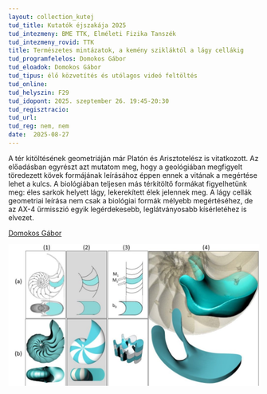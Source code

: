 ```yaml
---
layout: collection_kutej
tud_title: Kutatók éjszakája 2025
tud_intezmeny: BME TTK, Elméleti Fizika Tanszék
tud_intezmeny_rovid: TTK
title: Természetes mintázatok, a kemény szikláktól a lágy cellákig
tud_programfelelos: Domokos Gábor
tud_eloadok: Domokos Gábor
tud_tipus: élő közvetítés és utólagos videó feltöltés
tud_online: 
tud_helyszin: F29
tud_idopont: 2025. szeptember 26. 19:45-20:30
tud_regisztracio: 
tud_url: 
tud_reg: nem, nem
date:  2025-08-27
---
```


A tér kitöltésének geometriáján már Platón és Arisztotelész is vitatkozott. Az előadásban egyrészt azt mutatom meg, hogy a geológiában megfigyelt töredezett kövek formájának leírásához éppen ennek a vitának a megértése lehet a kulcs. 
A biológiában teljesen más térkitöltő formákat figyelhetünk meg: éles sarkok helyett lágy, lekerekített élek jelennek meg. 
A lágy cellák geometriai leírása  nem csak a biológiai formák mélyebb megértéséhez, de az AX-4  űrmisszió egyik legérdekesebb, leglátványosabb kísérletéhez is elvezet.

[Domokos Gábor](https://tudprog.bme.hu/kutatok_ejszakaja/profilok/domokos_gabor)

![Természetes mintázatok: a kemény szikláktól a lágy cellákig](../2025/images/termeszetes-mintazatok-a-kemeny-sziklaktol-a-lagy-cellakig.jpg)
